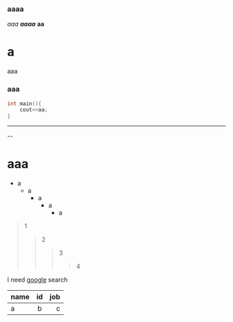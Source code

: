 ### aaaa
*aaa*
***aaaa***
**aa**
# a
aaa
### aaa

```c++
int main(){
	cout<<aa;
}
```

***

-- 

# aaa

- a
	+ a
		* a
			- a
				+ a
				
>1
>>2
>>
>>>3
>>>
>>>>4
>>>>
I need [google](www.baidu.com) search

|name|id|job|
|:------|:----:|--------:|
|a|b|c|